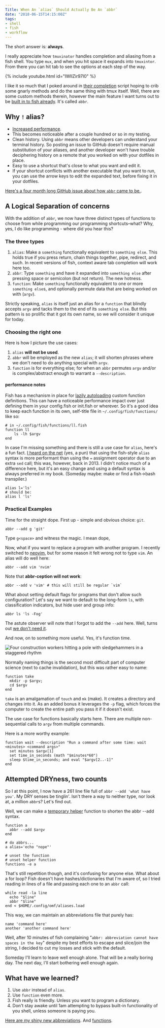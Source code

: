 ```yaml
---
Title: When An `alias` Should Actually Be An `abbr`
date: "2018-06-15T14:15:00Z"
tags:
- shell
- fish
- workflow
---
```


The short answer is: **always**.

I really appreciate how `tmuxinator` handles completion and aliasing from a fish
shell. You type `mux`, and when you hit space it expands into `tmuxintor`. From
there you can hit tab to see the options at each step of the way. 

{% include youtube.html id="IWIlZir97l0" %}

I like it so much that I poked around in [their
completion](https://github.com/tmuxinator/tmuxinator/blob/master/completion/tmuxinator.fish)
script hoping to crib some gnarly methods and do the same thing with tmux
itself. Well, there are some custom methods therein, however the main feature I
want turns out to be [built in to fish
already](https://fishshell.com/docs/current/commands.html). It's called `abbr`. 

## Why `!` alias?

- [Increased performance](https://github.com/fish-shell/fish-shell/issues/828).
- This becomes
noticeable after a couple hundred or so in my testing.
- Clean history. Using `abbr` means other developers can understand your
terminal history. So posting an issue to GitHub doesn't require manual
substitution of your aliases, and another developer won't have trouble
deciphering history on a remote that you worked on with your dotfiles in place.
- Easy to use a shortcut that's close to what you want and edit it.
- If your shortcut conflicts with another executable that you want to run, you
can use the arrow keys to edit the expanded text, before fixing
it in your dotfiles.

[Here's a four month long GitHub issue about how `abbr` came to
be.](https://github.com/fish-shell/fish-shell/issues/731).


## A Logical Separation of concerns

With the addition of `abbr`, we now have three distinct types of functions to
choose from while programming our programming shortcuts–what? Why, yes, I do like
programming - where did you hear this?

### The three types 

1. `alias`: Make a `something` functionally equivalent to `something else`. This
   holds true if you press return, chain things together, pipe, redirect, and
   such. In recent versions of fish, context aware tab completion will work here
   too.
2. `abbr`: Type `something` and have it expanded into `something else` after
   pressing space or semicolon (but not return). The new hotness.
3. `function`: Make `something` functionally equivalent to one or more `something
   else`s, and optionally permute data that are being worked on with (`argv`).

Strictly speaking, `alias` is itself just an alias for a `function` that blindly
accepts `argv` and tacks them to the end of its `something else`. But this
pattern is so prolific that it got its own name, so we will consider it unique
for today.

### Choosing the right one

Here is how I picture the use cases:

1. `alias` **will not be used**.
2. `abbr` will be employed as the new `alias`; it will shorten phrases where we
   don't need to do anything special with `argv`.
3. `function` is for everything else; for when an `abbr` permutes `argv`
   and/or is complex/abstract enough to warrant a `--description`.

#### performance notes

Fish has a mechanism in place for
[lazily autoloading](http://fishshell.com/docs/current/tutorial.html#tut_autoload)
custom function definitions. This can have a noticeable performance impact over
just defining them in your config.fish or init.fish or wherever. So it's a good
idea to keep each function in its own, self-title file in
`~/.config/fish/functions/` like so:

```shell
# in ~/.config/fish/functions/ll.fish
function ll
    ls -lh $argv
end
```

In case I'm missing something and there is still a use case for `alias`,
here's a fun fact. [I heard on the
net](https://github.com/fish-shell/fish-shell/issues/828#issuecomment-18584856)
(yes, a pun) that using the fish-style `alias` syntax is more performant than
using the `=` assignment operator due to an extra `sed` call; this was, however,
back in 2013. I didn't notice much of a difference here, but it's an easy change
and using a default syntax is always preferred in my book. (Someday maybe: make
or find a fish->bash transpiler.) 

```shell
alias l='ls'
# should be:
alias l 'ls'
```

### Practical Examples

Time for the straight dope. First up - simple and obvious choice: `git`. 

```shell
abbr --add g 'git'
```

Type `g<space>` and witness the magic. I mean dope,

Now, what if you want to replace a program with another program. I recently
switched to [neovim](https://github.com/neovim/neovim), but for some reason it felt wrong not to type `vim`. An
alias will do well here:

```shell
abbr --add vim 'nvim'
```

Note that **abbr-ception will not work**:

```shell
abbr --add v 'vim' # this will still be regular `vim`
```

What about setting default flags for programs that don't allow such
configuration? Let's say we want to default to the long-form `ls`, with
classification indicators, but hide user and group info:

```shell
abbr ls 'ls -Fog'
```

The astute observer will note that I forgot to add the `--add` here. Well, turns
out [we don't need
it](https://github.com/fish-shell/fish-shell/blob/2443ea92c3c31c26ec1b6c3681a3e3a643250705/share/functions/abbr.fish#L14).

And now, on to something more useful. Yes, it's function time.

![Four construction workers hitting a pole with sledgehammers in a staggered rhythm](https://media.giphy.com/media/Jg41tM6Bk71te/giphy.gif)

Normally naming things is the second most difficult part of computer science
(next to cache invalidation), but this was rather easy to name:

```shell
function take
  mkdir -p $argv; 
  cd $argv
end
```

`take` is an amalgamation of `touch` and `mk` (make). It creates a directory and
changes into it. As an added bonus it leverages the `-p` flag, which forces the
computer to create the entire path you pass it if it doesn't exist.

The use case for functions basically starts here. There are multiple
non-sequential calls to `argv` from multiple commands. 

Here is a more worthy example:

```shell
function wait --description "Run a command after some time: wait <minutes> <command args>"
  set minutes $argv[1]
  set time_in_seconds (math "$minutes*60")
  sleep $time_in_seconds; and eval "$argv[2..-1]"
end
```

## Attempted DRYness, two counts

So I at this point, I now have a 261 line file full of `abbr --add 'what have
you'`. My DRY senses be tinglin'. Isn't there a way to neither type, nor look
at, a million `abbr`s? Let's find out.

Well, we can make a [temporary helper](https://github.com/sh78/dotfiles/blob/b06b1ca2c665b3badc0584d8a021a2e6cdf83394/.config/omf/aliases.load#L1) function to shorten the abbr --add syntax.

```shell
function a
  abbr --add $argv
end

# do abbrs...
a alias='echo "nope"'

# unset the function
# unset helper function
functions -e a
```

That's still repetition though, and it's confusing for anyone else. What
about a for loop? Fish doesn't have hashes/dictionaries that I'm aware of, so I
tried reading in lines of a file and passing each one to an `abbr` call:

```shell
while read -la line
  echo "$line"
  abbr "$line"
end < $HOME/.config/omf/aliases.load
```

This way, we can maintain an abbreviations file that purely has:

```shell
name 'command here'
another 'another command here'
```

Well, after 10 minutes of fish complaining "`abbr: abbreviation cannot have
spaces in the key`" despite my best efforts to escape and slice/join the string,
I decided to cut my losses and stick with the default. 

Someday I'll learn to leave well enough alone. That will be a really boring day.
The next day, I'll start bothering well enough again.

## What have we learned?

1. Use `abbr` instead of `alias`. 
2. Use `function` even more.
3. Fish really is friendly. Unless you want to program a dictionary.
4. Don't stay awake until 1am attempting to bypass built-in functionality of you
   shell, unless someone is paying you.

[Here are my shiny new
abbreviations](https://github.com/sh78/dotfiles/blob/d42cf1b86473e42ae123dffe38750eeaa31add99/.config/omf/aliases.load#L1). And [functions](https://github.com/sh78/dotfiles/tree/master/.config/fish/functions).
